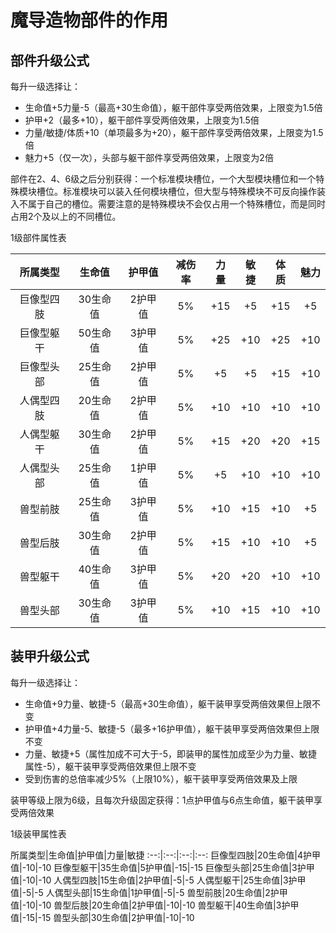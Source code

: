 # 魔导造物部件的作用



## 部件升级公式

每升一级选择让：

* 生命值+5力量-5（最高+30生命值），躯干部件享受两倍效果，上限变为1.5倍
* 护甲+2（最多+10），躯干部件享受两倍效果，上限变为1.5倍
* 力量/敏捷/体质+10（单项最多为+20），躯干部件享受两倍效果，上限变为1.5倍
* 魅力+5（仅一次），头部与躯干部件享受两倍效果，上限变为2倍

部件在2、4、6级之后分别获得：一个标准模块槽位，一个大型模块槽位和一个特殊模块槽位。标准模块可以装入任何模块槽位，但大型与特殊模块不可反向操作装入不属于自己的槽位。需要注意的是特殊模块不会仅占用一个特殊槽位，而是同时占用2个及以上的不同槽位。

1级部件属性表

所属类型|生命值|护甲值|减伤率|力量|敏捷|体质|魅力
:--:|:--:|:--:|:--:|:--:|:--:|:--:|:--:
巨像型四肢|30生命值|2护甲值|5%|+15|+5|+15|+5
巨像型躯干|50生命值|3护甲值|5%|+25|+10|+25|+10
巨像型头部|25生命值|2护甲值|5%|+5|+5|+15|+10
人偶型四肢|20生命值|2护甲值|5%|+10|+10|+10|+10
人偶型躯干|30生命值|2护甲值|5%|+15|+20|+20|+15
人偶型头部|25生命值|1护甲值|5%|+5|+10|+10|+10
兽型前肢|25生命值|3护甲值|5%|+10|+15|+10|+5
兽型后肢|30生命值|2护甲值|5%|+15|+10|+10|+5
兽型躯干|40生命值|3护甲值|5%|+20|+20|+10|+10
兽型头部|30生命值|3护甲值|5%|+10|+15|+10|+10

## 装甲升级公式

每升一级选择让：

* 生命值+9力量、敏捷-5（最高+30生命值），躯干装甲享受两倍效果但上限不变
* 护甲值+4力量-5、敏捷-5（最多+16护甲值），躯干装甲享受两倍效果但上限不变
* 力量、敏捷+5（属性加成不可大于-5，即装甲的属性加成至少为力量、敏捷属性-5），躯干装甲享受两倍效果但上限不变
* 受到伤害的总倍率减少5%（上限10%），躯干装甲享受两倍效果及上限

装甲等级上限为6级，且每次升级固定获得：1点护甲值与6点生命值，躯干装甲享受两倍效果

1级装甲属性表

所属类型|生命值|护甲值|力量|敏捷
:--:|:--:|:--:|:--:
巨像型四肢|20生命值|4护甲值|-10|-10
巨像型躯干|35生命值|5护甲值|-15|-15
巨像型头部|25生命值|3护甲值|-10|-10
人偶型四肢|15生命值|2护甲值|-5|-5
人偶型躯干|25生命值|3护甲值|-5|-5
人偶型头部|15生命值|1护甲值|-5|-5
兽型前肢|20生命值|2护甲值|-10|-10
兽型后肢|20生命值|2护甲值|-10|-10
兽型躯干|40生命值|3护甲值|-15|-15
兽型头部|30生命值|2护甲值|-10|-10